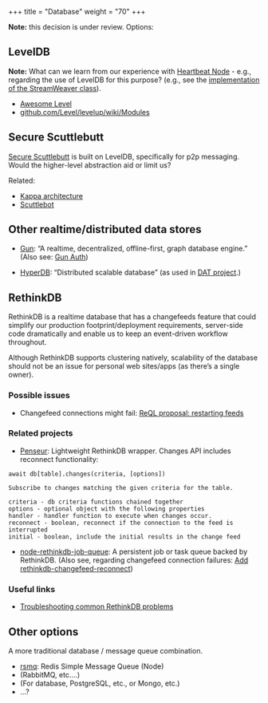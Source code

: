 +++
title = "Database"
weight = "70"
+++

**Note:** this decision is under review. Options:

## LevelDB

**Note:** What can we learn from our experience with [Heartbeat Node](https://source.ind.ie/project/heartbeat-node) - e.g., regarding the use of LevelDB for this purpose? (e.g., see the [implementation of the StreamWeaver class](https://source.ind.ie/project/heartbeat-node/blob/master/StreamWeaver.coffee)).

  * [Awesome Level](https://github.com/Level/awesome)
  * [github.com/Level/levelup/wiki/Modules](https://github.com/Level/levelup/wiki/Modules)

## Secure Scuttlebutt

[Secure Scuttlebutt](https://github.com/ssbc/secure-scuttlebutt) is built on LevelDB, specifically for p2p messaging. Would the higher-level abstraction aid or limit us?

Related:

  * [Kappa architecture](http://milinda.pathirage.org/kappa-architecture.com/)
  * [Scuttlebot](https://github.com/ssbc/scuttlebot)

## Other realtime/distributed data stores

  * [Gun](https://github.com/amark/gun): “A realtime, decentralized, offline-first, graph database engine.” (Also see: [Gun Auth](https://github.com/amark/gun/wiki/auth))

  * [HyperDB](https://github.com/mafintosh/hyperdb): “Distributed scalable database” (as used in [DAT project](https://datproject.org).)

## RethinkDB

RethinkDB is a realtime database that has a changefeeds feature that could simplify our production footprint/deployment requirements, server-side code dramatically and enable us to keep an event-driven workflow throughout.

Although RethinkDB supports clustering natively, scalability of the database should not be an issue for personal web sites/apps (as there’s a single owner).

### Possible issues

  * Changefeed connections might fail: [ReQL proposal: restarting feeds](https://github.com/rethinkdb/rethinkdb/issues/3471)

### Related projects

  * [Penseur](https://github.com/hueniverse/penseur): Lightweight RethinkDB wrapper. Changes API includes reconnect functionality:

```
await db[table].changes(criteria, [options])

Subscribe to changes matching the given criteria for the table.

criteria - db criteria functions chained together
options - optional object with the following properties
handler - handler function to execute when changes occur.
reconnect - boolean, reconnect if the connection to the feed is interrupted
initial - boolean, include the initial results in the change feed
```
  * [node-rethinkdb-job-queue](https://github.com/grantcarthew/node-rethinkdb-job-queue): A persistent job or task queue backed by RethinkDB. (Also see, regarding changefeed connection failures: [Add rethinkdb-changefeed-reconnect](https://github.com/grantcarthew/node-rethinkdb-job-queue/issues/77))


### Useful links

  * [Troubleshooting common RethinkDB problems](https://rethinkdb.com/docs/troubleshooting/)


## Other options

A more traditional database / message queue combination.

  * [rsmq](https://github.com/smrchy/rsmq): Redis Simple Message Queue (Node)
  * (RabbitMQ, etc.…)
  * (For database, PostgreSQL, etc., or Mongo, etc.)
  * …?
